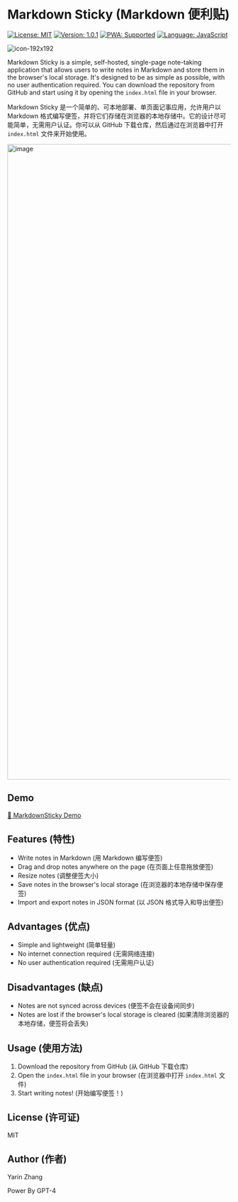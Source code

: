# Markdown Sticky (Markdown 便利贴)

[![License: MIT](https://img.shields.io/badge/License-MIT-yellow.svg)](https://opensource.org/licenses/MIT)
[![Version: 1.0.1](https://img.shields.io/badge/Version-1.0.1-blue.svg)](https://github.com/your-username/your-repo)
[![PWA: Supported](https://img.shields.io/badge/PWA-Supported-green.svg)](https://github.com/your-username/your-repo)
[![Language: JavaScript](https://img.shields.io/badge/Language-JavaScript-orange.svg)](https://github.com/your-username/your-repo)

![icon-192x192](https://github.com/yarin-zhang/MarkdownSticky/assets/58888890/609a609c-3c3a-4b99-b973-a9319ad71a78)

Markdown Sticky is a simple, self-hosted, single-page note-taking application that allows users to write notes in Markdown and store them in the browser's local storage. It's designed to be as simple as possible, with no user authentication required. You can download the repository from GitHub and start using it by opening the `index.html` file in your browser.

Markdown Sticky 是一个简单的、可本地部署、单页面记事应用，允许用户以 Markdown 格式编写便签，并将它们存储在浏览器的本地存储中。它的设计尽可能简单，无需用户认证。你可以从 GitHub 下载仓库，然后通过在浏览器中打开 `index.html` 文件来开始使用。

<img width="1432" alt="image" src="https://github.com/yarin-zhang/MarkdownSticky/assets/58888890/82be41b9-edf8-44e1-a540-dee0c92b119c">

## Demo

[🔗 MarkdownSticky Demo](https://lab.utgd.net/MarkdownSticky/)

## Features (特性)

- Write notes in Markdown (用 Markdown 编写便签)
- Drag and drop notes anywhere on the page (在页面上任意拖放便签)
- Resize notes (调整便签大小)
- Save notes in the browser's local storage (在浏览器的本地存储中保存便签)
- Import and export notes in JSON format (以 JSON 格式导入和导出便签)

## Advantages (优点)

- Simple and lightweight (简单轻量)
- No internet connection required (无需网络连接)
- No user authentication required (无需用户认证)

## Disadvantages (缺点)

- Notes are not synced across devices (便签不会在设备间同步)
- Notes are lost if the browser's local storage is cleared (如果清除浏览器的本地存储，便签将会丢失)

## Usage (使用方法)

1. Download the repository from GitHub (从 GitHub 下载仓库)
2. Open the `index.html` file in your browser (在浏览器中打开 `index.html` 文件)
3. Start writing notes! (开始编写便签！)

## License (许可证)

MIT

## Author (作者)

Yarin Zhang

Power By GPT-4
